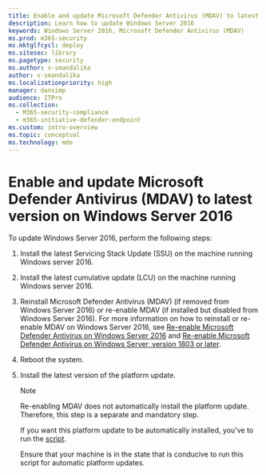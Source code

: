 ```yaml
---
title: Enable and update Microsoft Defender Antivirus (MDAV) to latest version on Windows Server 2016
description: Learn how to update Windows Server 2016
keywords: Windows Server 2016, Microsoft Defender Antivirus (MDAV)
ms.prod: m365-security
ms.mktglfcycl: deploy
ms.sitesec: library
ms.pagetype: security
ms.author: v-smandalika
author: v-smandalika
ms.localizationpriority: high
manager: dansimp
audience: ITPro
ms.collection: 
  - M365-security-compliance
  - m365-initiative-defender-endpoint
ms.custom: intro-overview
ms.topic: conceptual
ms.technology: mde
---
```


# Enable and update Microsoft Defender Antivirus (MDAV) to latest version on Windows Server 2016

To update Windows Server 2016, perform the following steps:

1. Install the latest Servicing Stack Update (SSU) on the machine running Windows server 2016.
1. Install the latest cumulative update (LCU) on the machine running Windows server 2016.
1. Reinstall Microsoft Defender Antivirus (MDAV) (if removed from Windows Server 2016) or re-enable MDAV (if installed but disabled from Windows Server 2016). For more information on how to reinstall or re-enable MDAV on Windows Server 2016, see [Re-enable Microsoft Defender Antivirus on Windows Server 2016](switch-to-mde-phase-2.md#re-enable-microsoft-defender-antivirus-on-windows-server-2016) and [Re-enable Microsoft Defender Antivirus on Windows Server, version 1803 or later](switch-to-mde-phase-2.md#re-enable-microsoft-defender-antivirus-on-windows-server-version-1803-or-later).
1. Reboot the system.
1. Install the latest version of the platform update.

   > [!NOTE]
   > Re-enabling MDAV does not automatically install the platform update. Therefore, this step is a separate and mandatory step.
   >  
   > If you want this platform update to be automatically installed, you've to run the [script](https://github.com/microsoft/mdefordownlevelserver/blob/main/Install.ps1).
   > 
   > Ensure that your machine is in the state that is conducive to run this script for automatic platform updates.

